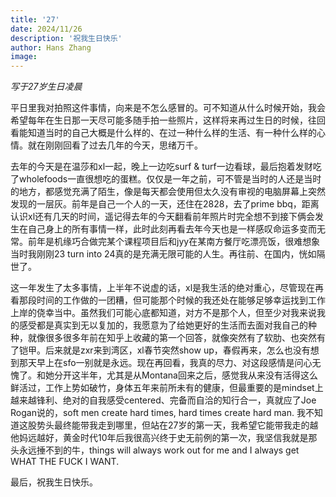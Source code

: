 ```yaml
---
title: '27'
date: 2024/11/26
description: '祝我生日快乐'
author: Hans Zhang
image:
---
```


*写于27岁生日凌晨*

平日里我对拍照这件事情，向来是不怎么感冒的。可不知道从什么时候开始，我会希望每年在生日那一天尽可能多随手拍一些照片，这样将来再过生日的时候，往回看能知道当时的自己大概是什么样的、在过一种什么样的生活、有一种什么样的心情。就在刚刚回看了过去几年的今天，思绪万千。

去年的今天是在温莎和xl一起，晚上一边吃surf & turf一边看球，最后抱着发财吃了wholefoods一直很想吃的蛋糕。仅仅是一年之前，可不管是当时的人还是当时的地方，都感觉充满了陌生，像是每天都会使用但太久没有审视的电脑屏幕上突然发现的一层灰。前年是自己一个人的一天，还住在2828，去了prime bbq，距离认识xl还有几天的时间，遥记得去年的今天翻看前年照片时完全想不到接下俩会发生在自己身上的所有事情一样，此时此刻再看去年今天也是一样感叹命运多变而无常。前年是机缘巧合做完某个课程项目后和jyy在某南方餐厅吃漂亮饭，很难想象当时我刚刚23 turn into 24真的是充满无限可能的人生。再往前、在国内，恍如隔世了。

这一年发生了太多事情，上半年不说虚的话，xl是我生活的绝对重心，尽管现在再看那段时间的工作做的一团糟，但可能那个时候的我还处在能够足够幸运找到工作上岸的侥幸当中。虽然我们可能心底都知道，对方不是那个人，但至少对我来说我的感受都是真实到无以复加的，我愿意为了给她更好的生活而去面对我自己的种种，就像很多很多年前在知乎上收藏的第一个回答，就像突然有了软肋、也突然有了铠甲。后来就是zxr来到湾区，xl春节突然show up，春假再来，怎么也没有想到那天早上在sfo一别就是永远。现在再回看，我真的尽力、对这段感情是问心无愧了。和她分开这半年，尤其是从Montana回来之后，感觉我从来没有活得这么鲜活过，工作上势如破竹，身体五年来前所未有的健康，但最重要的是mindset上越来越锋利、绝对的自我感受centered、完备而自洽的知行合一，真就应了Joe Rogan说的，soft men create hard times, hard times create hard man. 我不知道这股势头最终能带我走到哪里，但站在27岁的第一天，我希望它能带我走的越他妈远越好，黄金时代10年后我很高兴终于史无前例的第一次，我坚信我就是那头永远捶不到的牛，things will always work out for me and I always get WHAT THE FUCK I WANT.

最后，祝我生日快乐。